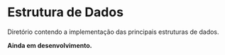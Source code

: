 <h1>Estrutura de Dados</h1>
<p>Diretório contendo a implementação das principais estruturas de dados.</p>
<p><strong>Ainda em desenvolvimento.</strong></p>